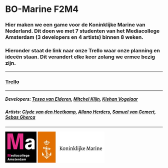 # BO-Marine F2M4

### Hier maken we een game voor de Koninklijke Marine van Nederland. Dit doen we met 7 studenten van het Mediacollege Amsterdam (3 developers en 4 artists) binnen 8 weken.

### Hieronder staat de link naar onze Trello waar onze planning en ideeën staan. Dit verandert elke keer zolang we ermee bezig zijn.

---

### [Trello](https://trello.com/b/u142S48r/bo-marine-planning)

---

##### Developers: [Tessa van Elderen](https://github.com/TessavanElderen), [Mitchel Klijn](https://github.com/Mitchel2004), [Kishan Vogelaar](https://github.com/kishanfowler)
##### Artists: [Clyde van den Heetkamp](), [Allano Herders](), [Samuel van Gemert](), [Sebas Gherca]()

---

![Het logo van het Mediacollege Amsterdam](/images/Logo_Mediacollege_Amsterdam.png)
![Het logo van de Koninklijke Marine Nederland](/images/Logo_Koninklijke_Marine.jpg)